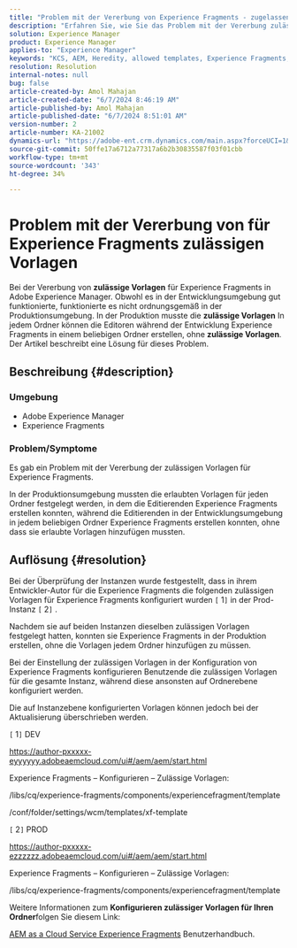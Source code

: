 ```yaml
---
title: "Problem mit der Vererbung von Experience Fragments - zugelassene Vorlagen"
description: "Erfahren Sie, wie Sie das Problem mit der Vererbung zulässiger Vorlagen für Experience Fragments in Adobe Experience Manager beheben können."
solution: Experience Manager
product: Experience Manager
applies-to: "Experience Manager"
keywords: "KCS, AEM, Heredity, allowed templates, Experience Fragments, Adobe Experience Manager"
resolution: Resolution
internal-notes: null
bug: false
article-created-by: Amol Mahajan
article-created-date: "6/7/2024 8:46:19 AM"
article-published-by: Amol Mahajan
article-published-date: "6/7/2024 8:51:01 AM"
version-number: 2
article-number: KA-21002
dynamics-url: "https://adobe-ent.crm.dynamics.com/main.aspx?forceUCI=1&pagetype=entityrecord&etn=knowledgearticle&id=55101a62-aa24-ef11-840a-000d3a5bee19"
source-git-commit: 50ffe17a6712a77317a6b2b30835587f03f01cbb
workflow-type: tm+mt
source-wordcount: '343'
ht-degree: 34%

---
```


# Problem mit der Vererbung von für Experience Fragments zulässigen Vorlagen


Bei der Vererbung von <b>zulässige Vorlagen</b> für Experience Fragments in Adobe Experience Manager. Obwohl es in der Entwicklungsumgebung gut funktionierte, funktionierte es nicht ordnungsgemäß in der Produktionsumgebung. In der Produktion musste die <b>zulässige Vorlagen</b> In jedem Ordner können die Editoren während der Entwicklung Experience Fragments in einem beliebigen Ordner erstellen, ohne <b>zulässige Vorlagen</b>. Der Artikel beschreibt eine Lösung für dieses Problem.

## Beschreibung {#description}


### <b>Umgebung</b>

- Adobe Experience Manager
- Experience Fragments




### <b>Problem/Symptome</b>

Es gab ein Problem mit der Vererbung der zulässigen Vorlagen für Experience Fragments.

In der Produktionsumgebung mussten die erlaubten Vorlagen für jeden Ordner festgelegt werden, in dem die Editierenden Experience Fragments erstellen konnten, während die Editierenden in der Entwicklungsumgebung in jedem beliebigen Ordner Experience Fragments erstellen konnten, ohne dass sie erlaubte Vorlagen hinzufügen mussten.


## Auflösung {#resolution}


Bei der Überprüfung der Instanzen wurde festgestellt, dass in ihrem Entwickler-Autor für die Experience Fragments die folgenden zulässigen Vorlagen für Experience Fragments konfiguriert wurden `[` 1`]`  in der Prod-Instanz `[` 2`]` .

Nachdem sie auf beiden Instanzen dieselben zulässigen Vorlagen festgelegt hatten, konnten sie Experience Fragments in der Produktion erstellen, ohne die Vorlagen jedem Ordner hinzufügen zu müssen.



Bei der Einstellung der zulässigen Vorlagen in der Konfiguration von Experience Fragments konfigurieren Benutzende die zulässigen Vorlagen für die gesamte Instanz, während diese ansonsten auf Ordnerebene konfiguriert werden.

Die auf Instanzebene konfigurierten Vorlagen können jedoch bei der Aktualisierung überschrieben werden.



`[` 1`]`  DEV

https://author-pxxxxx-eyyyyyy.adobeaemcloud.com/ui#/aem/aem/start.html

Experience Fragments – Konfigurieren – Zulässige Vorlagen:

/libs/cq/experience-fragments/components/experiencefragment/template

/conf/folder/settings/wcm/templates/xf-template


`[` 2`]`  PROD

https://author-pxxxxx-ezzzzzz.adobeaemcloud.com/ui#/aem/aem/start.html

Experience Fragments – Konfigurieren – Zulässige Vorlagen:

/libs/cq/experience-fragments/components/experiencefragment/template



Weitere Informationen zum <b>Konfigurieren zulässiger Vorlagen für Ihren Ordner</b>folgen Sie diesem Link:

[AEM as a Cloud Service Experience Fragments](https://experienceleague.adobe.com/en/docs/experience-manager-cloud-service/content/sites/authoring/fragments/experience-fragments#configure-allowed-templates-folder) Benutzerhandbuch.


